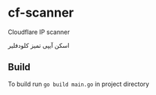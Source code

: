 # cf-scanner

Cloudflare IP scanner

اسکن آیپی تمیز کلودفلیر

## Build

To build run `go build main.go` in project directory
